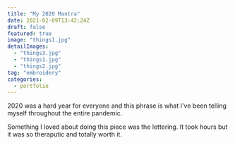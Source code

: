 ```yaml
---
title: "My 2020 Mantra"
date: 2021-02-09T13:42:24Z
draft: false
featured: true
image: "things1.jpg"
detailImages:
  - "things3.jpg"
  - "things1.jpg"
  - "things2.jpg"
tag: "embroidery"
categories:
  - portfolio
---
```


2020 was a hard year for everyone and this phrase is what I've been telling myself throughout the entire pandemic.

Something I loved about doing this piece was the lettering. It took hours but it was so theraputic and totally worth it.
